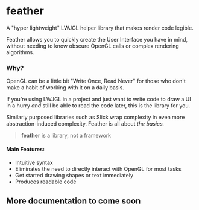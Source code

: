 # feather
A "hyper lightweight" LWJGL helper library that makes render code legible.

Feather allows you to quickly create the User Interface you have in mind,
without needing to know obscure OpenGL calls or complex rendering algorithms.

### Why?

OpenGL can be a little bit "Write Once, Read Never" for those who
don't make a habit of working with it on a daily basis.

If you're using LWJGL in a project and just want to write code to draw a UI
in a hurry *and* still be able to read the code later, this is the library for you.

Similarly purposed libraries such as Slick wrap complexity in even more abstraction-induced complexity.
Feather is all about *the basics.*

> **feather** is a library, not a framework

#### Main Features:
* Intuitive syntax
* Eliminates the need to directly interact with OpenGL for most tasks
* Get started drawing shapes or text immediately
* Produces readable code

## More documentation to come soon
